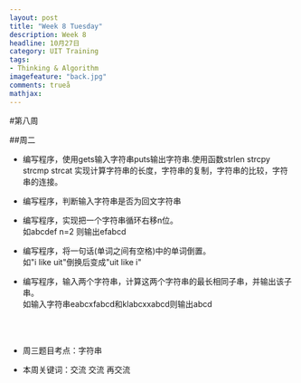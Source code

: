 ```yaml
---
layout: post
title: "Week 8 Tuesday"
description: Week 8
headline: 10月27日
category: UIT Training
tags:  
- Thinking & Algorithm
imagefeature: "back.jpg"
comments: trueå
mathjax: 
---
```


#第八周

##周二

* 编写程序，使用gets输入字符串puts输出字符串.使用函数strlen strcpy strcmp strcat 实现计算字符串的长度，字符串的复制，字符串的比较，字符串的连接。


* 编写程序，判断输入字符串是否为回文字符串
  

* 编写程序，实现把一个字符串循环右移n位。<br>如abcdef n=2 则输出efabcd
 
* 编写程序，将一句话(单词之间有空格)中的单词倒置。<br>如"i like uit"倒换后变成"uit like i"

* 编写程序，输入两个字符串，计算这两个字符串的最长相同子串，并输出该子串。<br>如输入字符串eabcxfabcd和klabcxxabcd则输出abcd 


<br><br>


* 周三题目考点：字符串

* 本周关键词：交流   交流   再交流